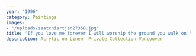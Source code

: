 ```yaml
---
year: "1996"
category: Paintings
images:
- "/uploads/saatchiartjan27358.jpg"
title: 'If you love me forever I will worship the ground you walk on '
description: Acrylic on Linen  Private Collection Vancouver

---
```

